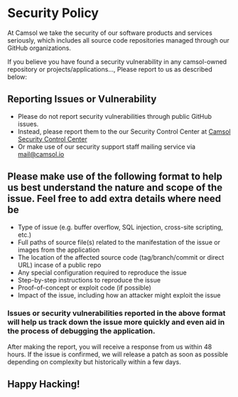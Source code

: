 # Security Policy

At Camsol we take the security of our software products and services seriously, which includes all source code repositories managed through our GitHub organizations.

If you believe you have found a security vulnerability in any camsol-owned repository or projects/applications..., Please report to us as described below:

## Reporting Issues or Vulnerability
- Please do not report security vulnerabilities through public GitHub issues.
- Instead, please report them to the our Security Control Center at [Camsol Security Control Center](https://camsol.io)
- Or make use of our security support staff mailing service via [mail@camsol.io](mailto:sss@camsol.io)

## Please make use of the following format to help us best understand the nature and scope of the issue. Feel free to add extra details where need be

- Type of issue (e.g. buffer overflow, SQL injection, cross-site scripting, etc.)
- Full paths of source file(s) related to the manifestation of the issue or images from the application
- The location of the affected source code (tag/branch/commit or direct URL) incase of a public repo
- Any special configuration required to reproduce the issue
- Step-by-step instructions to reproduce the issue
- Proof-of-concept or exploit code (if possible)
- Impact of the issue, including how an attacker might exploit the issue

### Issues or security vulnerabilities reported in the above format will help us track down the issue more quickly and even aid in the process of debugging the application.

After making the report, you will receive a response from us within 48 hours. 
If the issue is confirmed, we will release a patch as soon as possible depending on complexity but historically within a few days.

## Happy Hacking!
